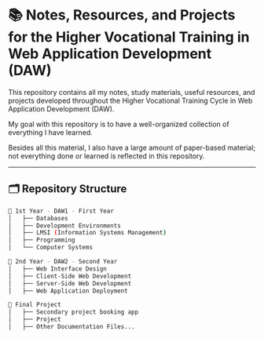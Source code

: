 # 📚 Notes, Resources, and Projects for the Higher Vocational Training in Web Application Development (DAW)

This repository contains all my notes, study materials, useful resources, and projects developed throughout the Higher Vocational Training Cycle in Web Application Development (DAW).

My goal with this repository is to have a well-organized collection of everything I have learned.

Besides all this material, I also have a large amount of paper-based material; not everything done or learned is reflected in this repository.

---

## 🗂 Repository Structure

```bash
📁 1st Year - DAW1 - First Year
│   ├── Databases
│   ├── Development Environments
│   ├── LMSI (Information Systems Management)
│   ├── Programming
│   └── Computer Systems

📁 2nd Year - DAW2 - Second Year
│   ├── Web Interface Design
│   ├── Client-Side Web Development
│   ├── Server-Side Web Development
│   ├── Web Application Deployment

📁 Final Project
│   ├── Secondary project booking app
│   ├── Project
│   ├── Other Documentation Files...
